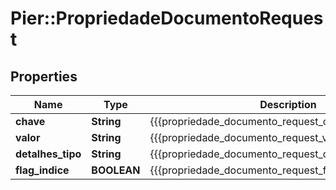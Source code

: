 # Pier::PropriedadeDocumentoRequest

## Properties
Name | Type | Description | Notes
------------ | ------------- | ------------- | -------------
**chave** | **String** | {{{propriedade_documento_request_chave_value}}} | [optional] 
**valor** | **String** | {{{propriedade_documento_request_valor_value}}} | [optional] 
**detalhes_tipo** | **String** | {{{propriedade_documento_request_detalhes_tipo_value}}} | [optional] 
**flag_indice** | **BOOLEAN** | {{{propriedade_documento_request_flag_indice_value}}} | [optional] 


